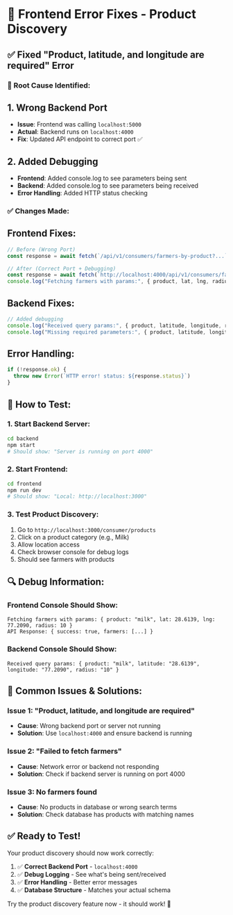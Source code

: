 # 🔧 Frontend Error Fixes - Product Discovery

## ✅ **Fixed "Product, latitude, and longitude are required" Error**

### **🎯 Root Cause Identified:**

## 1. **Wrong Backend Port**
- **Issue**: Frontend was calling `localhost:5000` 
- **Actual**: Backend runs on `localhost:4000`
- **Fix**: Updated API endpoint to correct port ✅

## 2. **Added Debugging**
- **Frontend**: Added console.log to see parameters being sent
- **Backend**: Added console.log to see parameters being received
- **Error Handling**: Added HTTP status checking

### **✅ Changes Made:**

## **Frontend Fixes:**
```javascript
// Before (Wrong Port)
const response = await fetch(`/api/v1/consumers/farmers-by-product?...`)

// After (Correct Port + Debugging)
const response = await fetch(`http://localhost:4000/api/v1/consumers/farmers-by-product?...`)
console.log("Fetching farmers with params:", { product, lat, lng, radius })
```

## **Backend Fixes:**
```javascript
// Added debugging
console.log("Received query params:", { product, latitude, longitude, radius });
console.log("Missing required parameters:", { product, latitude, longitude });
```

## **Error Handling:**
```javascript
if (!response.ok) {
  throw new Error(`HTTP error! status: ${response.status}`)
}
```

## 🚀 **How to Test:**

### **1. Start Backend Server:**
```bash
cd backend
npm start
# Should show: "Server is running on port 4000"
```

### **2. Start Frontend:**
```bash
cd frontend
npm run dev
# Should show: "Local: http://localhost:3000"
```

### **3. Test Product Discovery:**
1. Go to `http://localhost:3000/consumer/products`
2. Click on a product category (e.g., Milk)
3. Allow location access
4. Check browser console for debug logs
5. Should see farmers with products

## 🔍 **Debug Information:**

### **Frontend Console Should Show:**
```
Fetching farmers with params: { product: "milk", lat: 28.6139, lng: 77.2090, radius: 10 }
API Response: { success: true, farmers: [...] }
```

### **Backend Console Should Show:**
```
Received query params: { product: "milk", latitude: "28.6139", longitude: "77.2090", radius: "10" }
```

## 🎯 **Common Issues & Solutions:**

### **Issue 1: "Product, latitude, and longitude are required"**
- **Cause**: Wrong backend port or server not running
- **Solution**: Use `localhost:4000` and ensure backend is running

### **Issue 2: "Failed to fetch farmers"**
- **Cause**: Network error or backend not responding
- **Solution**: Check if backend server is running on port 4000

### **Issue 3: No farmers found**
- **Cause**: No products in database or wrong search terms
- **Solution**: Check database has products with matching names

## ✅ **Ready to Test!**

Your product discovery should now work correctly:

1. ✅ **Correct Backend Port** - `localhost:4000`
2. ✅ **Debug Logging** - See what's being sent/received
3. ✅ **Error Handling** - Better error messages
4. ✅ **Database Structure** - Matches your actual schema

Try the product discovery feature now - it should work! 🎉
